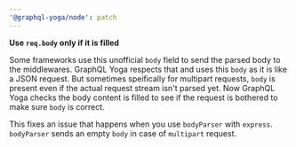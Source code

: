 ```yaml
---
'@graphql-yoga/node': patch
---
```


**Use `req.body` only if it is filled**

Some frameworks use this unofficial `body` field to send the parsed body to the middlewares.
GraphQL Yoga respects that and uses this `body` as it is like a JSON request.
But sometimes speifically for multipart requests, `body` is present even if the actual request stream isn't parsed yet.
Now GraphQL Yoga checks the body content is filled to see if the request is bothered to make sure `body` is correct.

This fixes an issue that happens when you use `bodyParser` with `express`. `bodyParser` sends an empty `body` in case of `multipart` request.
